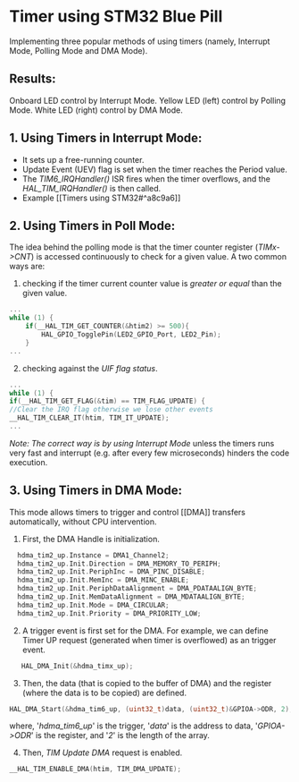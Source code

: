 # Timer using STM32 Blue Pill
Implementing three popular methods of using timers (namely, Interrupt Mode, Polling Mode and DMA Mode). 

## Results:

Onboard LED control by Interrupt Mode.
Yellow LED (left) control by Polling Mode.
White LED (right) control by DMA Mode.

## 1. Using Timers in Interrupt Mode:
- It sets up a free-running counter.
- Update Event (UEV) flag is set when the timer reaches the Period value.
- The *TIM6_IRQHandler()* ISR fires when the timer overflows, and the *HAL_TIM_IRQHandler()* is then called.
- Example [[Timers using STM32#^a8c9a6]]

## 2. Using Timers in Poll Mode:
The idea behind the polling mode is that the timer counter register (*TIMx->CNT*) is accessed continuously to check for a given value.
A two common ways are:
1. checking if the timer current counter value is  *greater or equal* than the given value.
``` C++
...
while (1) {
	if(__HAL_TIM_GET_COUNTER(&htim2) >= 500){
		HAL_GPIO_TogglePin(LED2_GPIO_Port, LED2_Pin);
	}
...
```

2. checking against the *UIF flag status*.
``` C++
...
while (1) {
if(__HAL_TIM_GET_FLAG(&tim) == TIM_FLAG_UPDATE) {
//Clear the IRQ flag otherwise we lose other events
__HAL_TIM_CLEAR_IT(htim, TIM_IT_UPDATE);
...
```

*Note: The correct way is by using Interrupt Mode* unless the timers runs very fast and interrupt (e.g. after every few microseconds) hinders the code execution.

## 3. Using Timers in DMA Mode:
This mode allows timers to trigger and control [[DMA]] transfers automatically, without CPU intervention. 

1. First, the DMA Handle is initialization.
```C++
  hdma_tim2_up.Instance = DMA1_Channel2;
  hdma_tim2_up.Init.Direction = DMA_MEMORY_TO_PERIPH;
  hdma_tim2_up.Init.PeriphInc = DMA_PINC_DISABLE;
  hdma_tim2_up.Init.MemInc = DMA_MINC_ENABLE;
  hdma_tim2_up.Init.PeriphDataAlignment = DMA_PDATAALIGN_BYTE;
  hdma_tim2_up.Init.MemDataAlignment = DMA_MDATAALIGN_BYTE;
  hdma_tim2_up.Init.Mode = DMA_CIRCULAR;
  hdma_tim2_up.Init.Priority = DMA_PRIORITY_LOW;
```

2. A trigger event is first set for the DMA.  For example, we can define Timer UP request (generated when timer is overflowed) as an trigger event. 
```C++
   HAL_DMA_Init(&hdma_timx_up);
```

3. Then, the data (that is copied to the buffer of DMA) and the register (where the data is to be copied) are defined.
```C++
HAL_DMA_Start(&hdma_tim6_up, (uint32_t)data, (uint32_t)&GPIOA->ODR, 2);
```
where, '*hdma_tim6_up*' is the trigger, '*data*' is the address to data, '*GPIOA->ODR*' is the register, and '*2*' is the length of the array. 

4. Then, *TIM Update DMA* request is enabled.
```C++
__HAL_TIM_ENABLE_DMA(htim, TIM_DMA_UPDATE);
